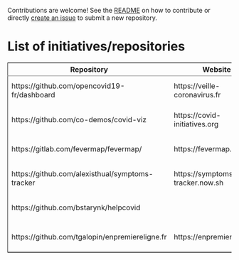 Contributions are welcome!  See the [README](https://github.com/bzg/covid19-floss-initatives) on how to contribute or
directly [create an issue](https://github.com/bzg/covid19-floss-initatives/issues/new) to submit a new repository.


# List of initiatives/repositories

<table border="2" cellspacing="0" cellpadding="6" rules="groups" frame="hsides">


<colgroup>
<col  class="org-left" />

<col  class="org-left" />

<col  class="org-left" />
</colgroup>
<thead>
<tr>
<th scope="col" class="org-left">Repository</th>
<th scope="col" class="org-left">Website</th>
<th scope="col" class="org-left">Added</th>
</tr>
</thead>

<tbody>
<tr>
<td class="org-left">https://github.com/opencovid19-fr/dashboard</td>
<td class="org-left">https://veille-coronavirus.fr</td>
<td class="org-left"><span class="timestamp-wrapper"><span class="timestamp">[2020-03-24 mar.]</span></span></td>
</tr>


<tr>
<td class="org-left">https://github.com/co-demos/covid-viz</td>
<td class="org-left">https://covid-initiatives.org</td>
<td class="org-left"><span class="timestamp-wrapper"><span class="timestamp">[2020-03-24 mar.]</span></span></td>
</tr>


<tr>
<td class="org-left">https://gitlab.com/fevermap/fevermap/</td>
<td class="org-left">https://fevermap.net</td>
<td class="org-left"><span class="timestamp-wrapper"><span class="timestamp">[2020-03-24 mar.]</span></span></td>
</tr>


<tr>
<td class="org-left">https://github.com/alexisthual/symptoms-tracker</td>
<td class="org-left">https://symptoms-tracker.now.sh</td>
<td class="org-left"><span class="timestamp-wrapper"><span class="timestamp">[2020-03-25 mer.]</span></span></td>
</tr>


<tr>
<td class="org-left">https://github.com/bstarynk/helpcovid</td>
<td class="org-left">&#xa0;</td>
<td class="org-left"><span class="timestamp-wrapper"><span class="timestamp">[2020-03-25 mer.]</span></span></td>
</tr>


<tr>
<td class="org-left">https://github.com/tgalopin/enpremiereligne.fr</td>
<td class="org-left">https://enpremiereligne.fr</td>
<td class="org-left"><span class="timestamp-wrapper"><span class="timestamp">[2020-03-27 ven.]</span></span></td>
</tr>
</tbody>
</table>

